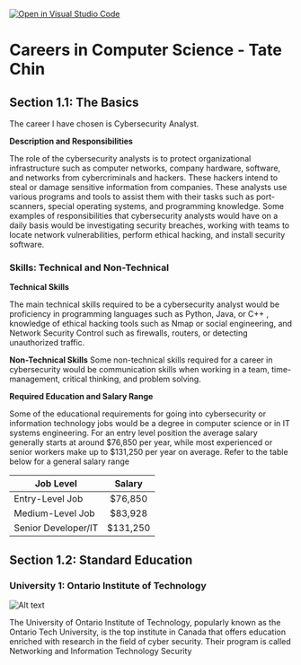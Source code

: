 [![Open in Visual Studio Code](https://classroom.github.com/assets/open-in-vscode-c66648af7eb3fe8bc4f294546bfd86ef473780cde1dea487d3c4ff354943c9ae.svg)](https://classroom.github.com/online_ide?assignment_repo_id=10086942&assignment_repo_type=AssignmentRepo)
# Careers in Computer Science - Tate Chin

## Section 1.1: The Basics

The career I have chosen is Cybersecurity Analyst.

**Description and Responsibilities**

The role of the cybersecurity analysts is to protect organizational infrastructure such as computer networks, company hardware, software, and networks from cybercriminals and hackers. These hackers intend to steal or damage sensitive information from companies. These analysts use various programs and tools to assist them with their tasks such as port-scanners, special operating systems, and programming knowledge. Some examples of responsibilities that cybersecurity analysts would have on a daily basis would be investigating security breaches, working with teams to locate network vulnerabilities, perform ethical hacking, and install security software.

### Skills: Technical and Non-Technical

__**Technical Skills**__

The main technical skills required to be a cybersecurity analyst would be proficiency in programming languages such as Python, Java, or C++ , knowledge of ethical hacking tools such as Nmap or social engineering, and Network Security Control such as firewalls, routers, or detecting unauthorized traffic. 

__**Non-Technical Skills**__
Some non-technical skills required for a career in cybersecurity would be communication skills when working in a team, time-management, critical thinking, and problem solving.


__**Required Education and Salary Range**__

Some of the educational requirements for going into cybersecurity or information technology jobs would be a degree in computer science or in IT systems engineering. For an entry level position the average salary generally starts at around $76,850 per year, while most experienced or senior workers make up to $131,250 per year on average. Refer to the table below for a general salary range


| Job Level    | Salary           |
| -------------|:-------------:| 
| Entry-Level Job| $76,850 
| Medium-Level Job|$83,928       |
| Senior Developer/IT|$131,250|

## Section 1.2: Standard Education

### University 1: Ontario Institute of Technology

![Alt text](C:\Users\tatec\github-classroom\SACHSTech\careers-in-computer-science-Ajuaman\ontario-tech-university-vector-logo.png?raw=true "Title")

The University of Ontario Institute of Technology, popularly known as the Ontario Tech University, is the top institute in Canada that offers education enriched with research in the field of cyber security. Their program is called Networking and Information Technology Security



